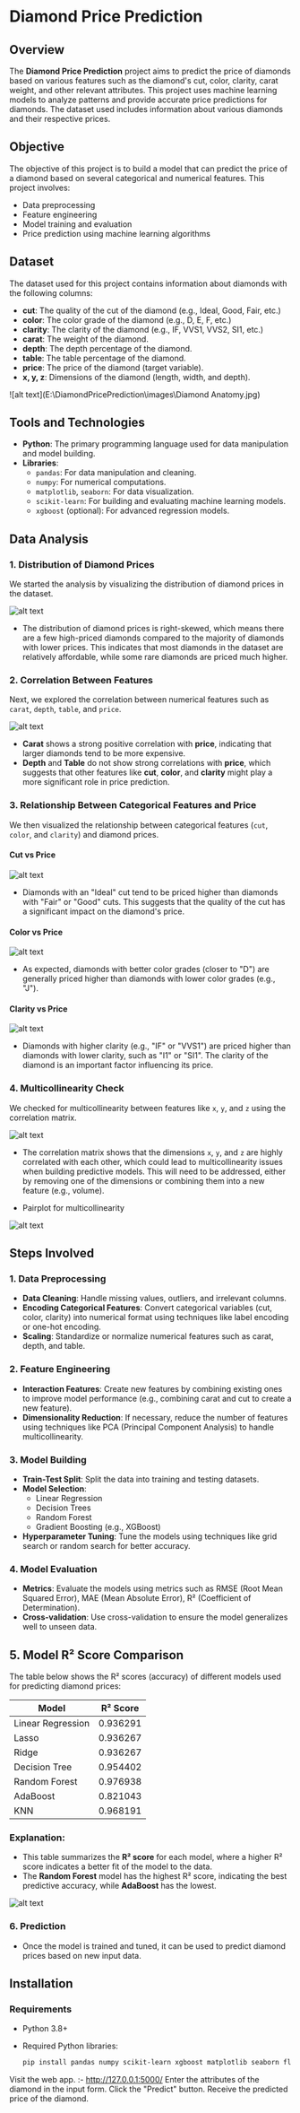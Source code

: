 # Diamond Price Prediction

## Overview
The **Diamond Price Prediction** project aims to predict the price of diamonds based on various features such as the diamond's cut, color, clarity, carat weight, and other relevant attributes. This project uses machine learning models to analyze patterns and provide accurate price predictions for diamonds. The dataset used includes information about various diamonds and their respective prices.

## Objective
The objective of this project is to build a model that can predict the price of a diamond based on several categorical and numerical features. This project involves:
- Data preprocessing
- Feature engineering
- Model training and evaluation
- Price prediction using machine learning algorithms

## Dataset
The dataset used for this project contains information about diamonds with the following columns:
- **cut**: The quality of the cut of the diamond (e.g., Ideal, Good, Fair, etc.)
- **color**: The color grade of the diamond (e.g., D, E, F, etc.)
- **clarity**: The clarity of the diamond (e.g., IF, VVS1, VVS2, SI1, etc.)
- **carat**: The weight of the diamond.
- **depth**: The depth percentage of the diamond.
- **table**: The table percentage of the diamond.
- **price**: The price of the diamond (target variable).
- **x, y, z**: Dimensions of the diamond (length, width, and depth).

![alt text](E:\DiamondPricePrediction\images\Diamond Anatomy.jpg)

## Tools and Technologies
- **Python**: The primary programming language used for data manipulation and model building.
- **Libraries**:
  - `pandas`: For data manipulation and cleaning.
  - `numpy`: For numerical computations.
  - `matplotlib`, `seaborn`: For data visualization.
  - `scikit-learn`: For building and evaluating machine learning models.
  - `xgboost` (optional): For advanced regression models.
  
## Data Analysis

### 1. Distribution of Diamond Prices
We started the analysis by visualizing the distribution of diamond prices in the dataset.

![alt text](image-1.png)

- The distribution of diamond prices is right-skewed, which means there are a few high-priced diamonds compared to the majority of diamonds with lower prices. This indicates that most diamonds in the dataset are relatively affordable, while some rare diamonds are priced much higher.

### 2. Correlation Between Features
Next, we explored the correlation between numerical features such as `carat`, `depth`, `table`, and `price`.

![alt text](image.png)

- **Carat** shows a strong positive correlation with **price**, indicating that larger diamonds tend to be more expensive.
- **Depth** and **Table** do not show strong correlations with **price**, which suggests that other features like **cut**, **color**, and **clarity** might play a more significant role in price prediction.

### 3. Relationship Between Categorical Features and Price

We then visualized the relationship between categorical features (`cut`, `color`, and `clarity`) and diamond prices.

#### Cut vs Price

![alt text](image-3.png)

- Diamonds with an "Ideal" cut tend to be priced higher than diamonds with "Fair" or "Good" cuts. This suggests that the quality of the cut has a significant impact on the diamond's price.

#### Color vs Price

![alt text](image-4.png)

- As expected, diamonds with better color grades (closer to "D") are generally priced higher than diamonds with lower color grades (e.g., "J").

#### Clarity vs Price

![alt text](image-5.png)

- Diamonds with higher clarity (e.g., "IF" or "VVS1") are priced higher than diamonds with lower clarity, such as "I1" or "SI1". The clarity of the diamond is an important factor influencing its price.

### 4. Multicollinearity Check
We checked for multicollinearity between features like `x`, `y`, and `z` using the correlation matrix.

![alt text](image.png)

- The correlation matrix shows that the dimensions `x`, `y`, and `z` are highly correlated with each other, which could lead to multicollinearity issues when building predictive models. This will need to be addressed, either by removing one of the dimensions or combining them into a new feature (e.g., volume).

- Pairplot for multicollinearity

![alt text](image-6.png)


## Steps Involved

### 1. Data Preprocessing
- **Data Cleaning**: Handle missing values, outliers, and irrelevant columns.
- **Encoding Categorical Features**: Convert categorical variables (cut, color, clarity) into numerical format using techniques like label encoding or one-hot encoding.
- **Scaling**: Standardize or normalize numerical features such as carat, depth, and table.

### 2. Feature Engineering
- **Interaction Features**: Create new features by combining existing ones to improve model performance (e.g., combining carat and cut to create a new feature).
- **Dimensionality Reduction**: If necessary, reduce the number of features using techniques like PCA (Principal Component Analysis) to handle multicollinearity.

### 3. Model Building
- **Train-Test Split**: Split the data into training and testing datasets.
- **Model Selection**:
  - Linear Regression
  - Decision Trees
  - Random Forest
  - Gradient Boosting (e.g., XGBoost)
- **Hyperparameter Tuning**: Tune the models using techniques like grid search or random search for better accuracy.

### 4. Model Evaluation
- **Metrics**: Evaluate the models using metrics such as RMSE (Root Mean Squared Error), MAE (Mean Absolute Error), R² (Coefficient of Determination).
- **Cross-validation**: Use cross-validation to ensure the model generalizes well to unseen data.

## 5. Model R² Score Comparison

The table below shows the R² scores (accuracy) of different models used for predicting diamond prices:

| Model             | R² Score  |
|-------------------|-----------|
| Linear Regression | 0.936291  |
| Lasso             | 0.936267  |
| Ridge             | 0.936267  |
| Decision Tree     | 0.954402  |
| Random Forest     | 0.976938  |
| AdaBoost          | 0.821043  |
| KNN               | 0.968191  |


### Explanation:
- This table summarizes the **R² score** for each model, where a higher R² score indicates a better fit of the model to the data.
- The **Random Forest** model has the highest R² score, indicating the best predictive accuracy, while **AdaBoost** has the lowest.

![alt text](image-7.png)


### 6. Prediction
- Once the model is trained and tuned, it can be used to predict diamond prices based on new input data.

## Installation

### Requirements
- Python 3.8+

- Required Python libraries:
  ```bash
  pip install pandas numpy scikit-learn xgboost matplotlib seaborn flask 


Visit the web app. :- http://127.0.0.1:5000/
Enter the attributes of the diamond in the input form.
Click the "Predict" button.
Receive the predicted price of the diamond.
